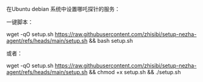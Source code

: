 在Ubuntu debian 系统中设置哪吒探针的服务：

一键脚本：

wget -qO setup.sh https://raw.githubusercontent.com/zhisibi/setup-nezha-agent/refs/heads/main/setup.sh && bash setup.sh

或者：

wget -qO setup.sh https://raw.githubusercontent.com/zhisibi/setup-nezha-agent/refs/heads/main/setup.sh && chmod +x setup.sh && ./setup.sh


